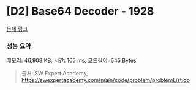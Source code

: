 # [D2] Base64 Decoder - 1928 

[문제 링크](https://swexpertacademy.com/main/code/problem/problemDetail.do?contestProbId=AV5PR4DKAG0DFAUq) 

### 성능 요약

메모리: 46,908 KB, 시간: 105 ms, 코드길이: 645 Bytes



> 출처: SW Expert Academy, https://swexpertacademy.com/main/code/problem/problemList.do